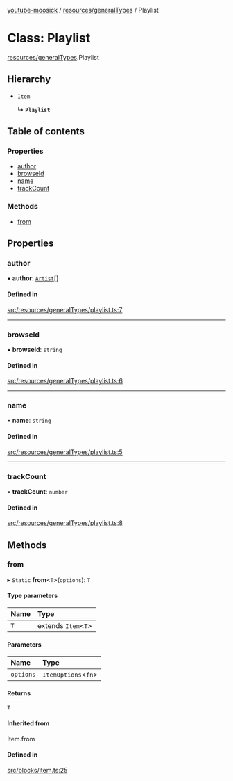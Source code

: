 [youtube-moosick](../README.md) / [resources/generalTypes](../modules/resources_generalTypes.md) / Playlist

# Class: Playlist

[resources/generalTypes](../modules/resources_generalTypes.md).Playlist

## Hierarchy

- `Item`

  ↳ **`Playlist`**

## Table of contents

### Properties

- [author](resources_generalTypes.Playlist.md#author)
- [browseId](resources_generalTypes.Playlist.md#browseid)
- [name](resources_generalTypes.Playlist.md#name)
- [trackCount](resources_generalTypes.Playlist.md#trackcount)

### Methods

- [from](resources_generalTypes.Playlist.md#from)

## Properties

### author

• **author**: [`Artist`](resources_generalTypes.Artist.md)[]

#### Defined in

[src/resources/generalTypes/playlist.ts:7](https://github.com/EvasiveXkiller/youtube-moosick/blob/966afc3/src/resources/generalTypes/playlist.ts#L7)

___

### browseId

• **browseId**: `string`

#### Defined in

[src/resources/generalTypes/playlist.ts:6](https://github.com/EvasiveXkiller/youtube-moosick/blob/966afc3/src/resources/generalTypes/playlist.ts#L6)

___

### name

• **name**: `string`

#### Defined in

[src/resources/generalTypes/playlist.ts:5](https://github.com/EvasiveXkiller/youtube-moosick/blob/966afc3/src/resources/generalTypes/playlist.ts#L5)

___

### trackCount

• **trackCount**: `number`

#### Defined in

[src/resources/generalTypes/playlist.ts:8](https://github.com/EvasiveXkiller/youtube-moosick/blob/966afc3/src/resources/generalTypes/playlist.ts#L8)

## Methods

### from

▸ `Static` **from**<`T`\>(`options`): `T`

#### Type parameters

| Name | Type |
| :------ | :------ |
| `T` | extends `Item`<`T`\> |

#### Parameters

| Name | Type |
| :------ | :------ |
| `options` | `ItemOptions`<`fn`\> |

#### Returns

`T`

#### Inherited from

Item.from

#### Defined in

[src/blocks/item.ts:25](https://github.com/EvasiveXkiller/youtube-moosick/blob/966afc3/src/blocks/item.ts#L25)
